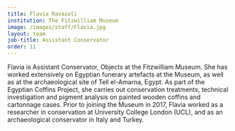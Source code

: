 ```yaml
---
title: Flavia Ravaioli
institution: The Fitzwilliam Museum
image: /images/staff/Flavia.jpg
layout: team
job-title: Assistant Conservator
order: 11
---
```


Flavia is Assistant Conservator, Objects at the Fitzwilliam Museum. She has worked extensively on Egyptian funerary artefacts at the Museum, as well as at the archaeological site of Tell el-Amarna, Egypt. As part of the Egyptian Coffins Project, she carries out conservation treatments, technical investigation and pigment analysis on painted wooden coffins and cartonnage cases. Prior to joining the Museum in 2017, Flavia worked as a researcher in conservation at University College London (UCL), and as an archaeological conservator in Italy and Turkey.

